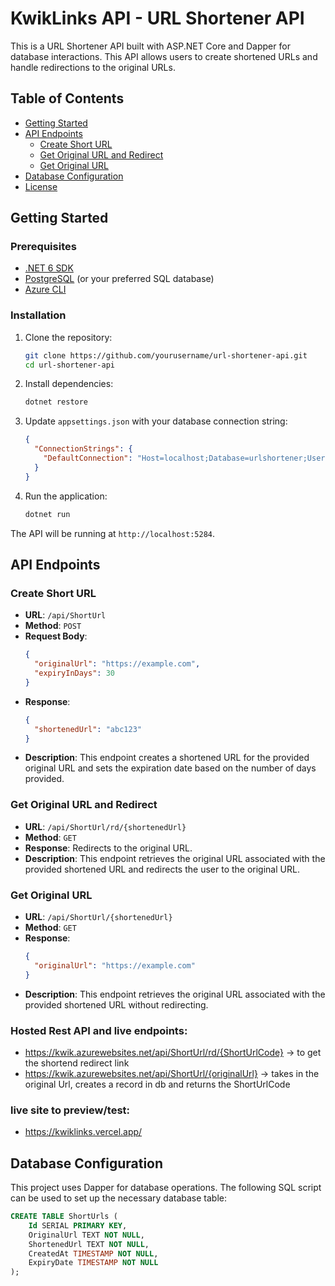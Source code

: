 # KwikLinks API - URL Shortener API

This is a URL Shortener API built with ASP.NET Core and Dapper for database interactions. This API allows users to create shortened URLs and handle redirections to the original URLs.

## Table of Contents

- [Getting Started](#getting-started)
- [API Endpoints](#api-endpoints)
  - [Create Short URL](#create-short-url)
  - [Get Original URL and Redirect](#get-original-url-and-redirect)
  - [Get Original URL](#get-original-url)
- [Database Configuration](#database-configuration)
- [License](#license)

## Getting Started

### Prerequisites

- [.NET 6 SDK](https://dotnet.microsoft.com/download)
- [PostgreSQL](https://www.postgresql.org/download/) (or your preferred SQL database)
- [Azure CLI](https://docs.microsoft.com/en-us/cli/azure/install-azure-cli)

### Installation

1. Clone the repository:

    ```bash
    git clone https://github.com/yourusername/url-shortener-api.git
    cd url-shortener-api
    ```

2. Install dependencies:

    ```bash
    dotnet restore
    ```

3. Update `appsettings.json` with your database connection string:

    ```json
    {
      "ConnectionStrings": {
        "DefaultConnection": "Host=localhost;Database=urlshortener;Username=yourusername;Password=yourpassword"
      }
    }
    ```

4. Run the application:

    ```bash
    dotnet run
    ```

The API will be running at `http://localhost:5284`.

## API Endpoints

### Create Short URL

- **URL**: `/api/ShortUrl`
- **Method**: `POST`
- **Request Body**:
    ```json
    {
      "originalUrl": "https://example.com",
      "expiryInDays": 30
    }
    ```
- **Response**:
    ```json
    {
      "shortenedUrl": "abc123"
    }
    ```
- **Description**: This endpoint creates a shortened URL for the provided original URL and sets the expiration date based on the number of days provided.

### Get Original URL and Redirect

- **URL**: `/api/ShortUrl/rd/{shortenedUrl}`
- **Method**: `GET`
- **Response**: Redirects to the original URL.
- **Description**: This endpoint retrieves the original URL associated with the provided shortened URL and redirects the user to the original URL.

### Get Original URL

- **URL**: `/api/ShortUrl/{shortenedUrl}`
- **Method**: `GET`
- **Response**:
    ```json
    {
      "originalUrl": "https://example.com"
    }
    ```
- **Description**: This endpoint retrieves the original URL associated with the provided shortened URL without redirecting.

### Hosted Rest API and live endpoints:
- https://kwik.azurewebsites.net/api/ShortUrl/rd/{ShortUrlCode} -> to get the shortend redirect link
- https://kwik.azurewebsites.net/api/ShortUrl/{originalUrl} -> takes in the original Url, creates a record in db and returns the ShortUrlCode

### live site to preview/test:
- https://kwiklinks.vercel.app/
## Database Configuration

This project uses Dapper for database operations. The following SQL script can be used to set up the necessary database table:

```sql
CREATE TABLE ShortUrls (
    Id SERIAL PRIMARY KEY,
    OriginalUrl TEXT NOT NULL,
    ShortenedUrl TEXT NOT NULL,
    CreatedAt TIMESTAMP NOT NULL,
    ExpiryDate TIMESTAMP NOT NULL
);
